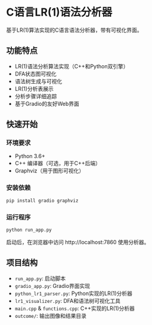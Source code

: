 # C语言LR(1)语法分析器

基于LR(1)算法实现的C语言语法分析器，带有可视化界面。

## 功能特点

- LR(1)语法分析算法实现（C++和Python双引擎）
- DFA状态图可视化
- 语法树生成与可视化
- LR(1)分析表展示
- 分析步骤详细追踪
- 基于Gradio的友好Web界面

## 快速开始

### 环境要求

- Python 3.6+
- C++ 编译器（可选，用于C++后端）
- Graphviz（用于图形可视化）

### 安装依赖

```bash
pip install gradio graphviz
```

### 运行程序

```bash
python run_app.py
```

启动后，在浏览器中访问 http://localhost:7860 使用分析器。

## 项目结构

- `run_app.py`: 启动脚本
- `gradio_app.py`: Gradio界面实现
- `python_lr1_parser.py`: Python实现的LR(1)分析器
- `lr1_visualizer.py`: DFA和语法树可视化工具
- `main.cpp` & `functions.cpp`: C++实现的LR(1)分析器
- `outcome/`: 输出图像和结果目录
